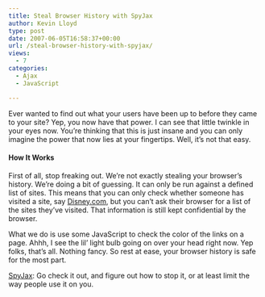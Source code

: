 ```yaml
---
title: Steal Browser History with SpyJax
author: Kevin Lloyd
type: post
date: 2007-06-05T16:58:37+00:00
url: /steal-browser-history-with-spyjax/
views:
  - 7
categories:
  - Ajax
  - JavaScript

---
```

Ever wanted to find out what your users have been up to before they came to your site? Yep, you now have that power. I can see that little twinkle in your eyes now. You&#8217;re thinking that this is just insane and you can only imagine the power that now lies at your fingertips. Well, it&#8217;s not that easy.

#### How It Works

First of all, stop freaking out. We&#8217;re not exactly stealing your browser&#8217;s history. We&#8217;re doing a bit of guessing. It can only be run against a defined list of sites. This means that you can only check whether someone has visited a site, say [Disney.com][1], but you can&#8217;t ask their browser for a list of the sites they&#8217;ve visited. That information is still kept confidential by the browser.

What we do is use some JavaScript to check the color of the links on a page. Ahhh, I see the lil&#8217; light bulb going on over your head right now. Yep folks, that&#8217;s all. Nothing fancy. So rest at ease, your browser history is safe for the most part.

[SpyJax][2]: Go check it out, and figure out how to stop it, or at least limit the way people use it on you.

 [1]: http://www.disney.com
 [2]: http://www.techtalkz.com/news/Security/Spyjax-Your-browser-history-is-not-private.html